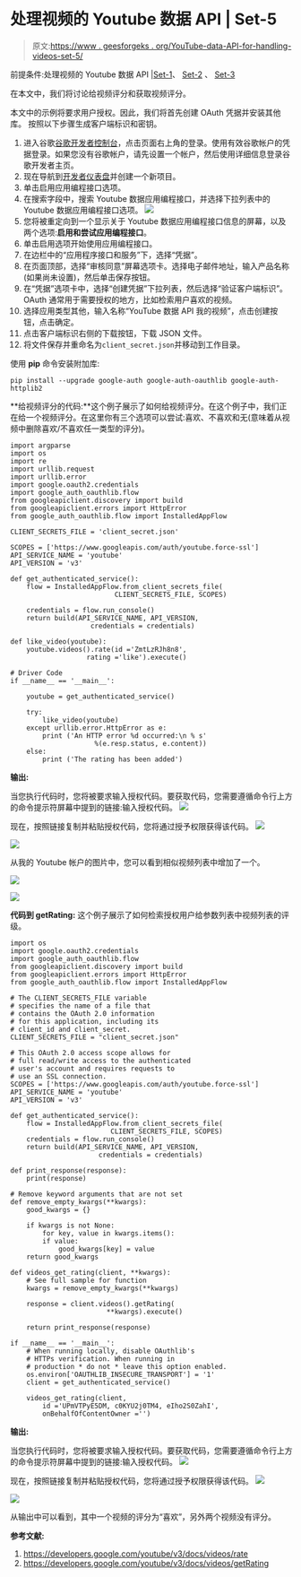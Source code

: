 # 处理视频的 Youtube 数据 API | Set-5

> 原文:[https://www . geesforgeks . org/YouTube-data-API-for-handling-videos-set-5/](https://www.geeksforgeeks.org/youtube-data-api-for-handling-videos-set-5/)

前提条件:处理视频的 Youtube 数据 API |[Set-1](https://www.geeksforgeeks.org/youtube-data-api-for-handling-videos-set-1/)、 [Set-2](https://www.geeksforgeeks.org/youtube-data-api-for-handling-videos-set-2/) 、 [Set-3](https://www.geeksforgeeks.org/youtube-data-api-for-handling-videos-set-3/)

在本文中，我们将讨论给视频评分和获取视频评分。

本文中的示例将要求用户授权。因此，我们将首先创建 OAuth 凭据并安装其他库。
按照以下步骤生成客户端标识和密钥。

1.  进入谷歌[谷歌开发者控制台](https://developers.google.com/)，点击页面右上角的登录。使用有效谷歌帐户的凭据登录。如果您没有谷歌帐户，请先设置一个帐户，然后使用详细信息登录谷歌开发者主页。
2.  现在导航到[开发者仪表盘](https://console.developers.google.com/apis/credentials?project=norse-strata-223521)并创建一个新项目。
3.  单击启用应用编程接口选项。
4.  在搜索字段中，搜索 Youtube 数据应用编程接口，并选择下拉列表中的 Youtube 数据应用编程接口选项。
    ![](img/4427f12811e9b500ca3899445cf81b56.png)
5.  您将被重定向到一个显示关于 Youtube 数据应用编程接口信息的屏幕，以及两个选项:**启用和尝试应用编程接口**。
6.  单击启用选项开始使用应用编程接口。
7.  在边栏中的“应用程序接口和服务”下，选择“凭据”。
8.  在页面顶部，选择“审核同意”屏幕选项卡。选择电子邮件地址，输入产品名称(如果尚未设置)，然后单击保存按钮。
9.  在“凭据”选项卡中，选择“创建凭据”下拉列表，然后选择“验证客户端标识”。OAuth 通常用于需要授权的地方，比如检索用户喜欢的视频。
10.  选择应用类型其他，输入名称“YouTube 数据 API 我的视频”，点击创建按钮，点击确定。
11.  点击客户端标识右侧的下载按钮，下载 JSON 文件。
12.  将文件保存并重命名为`client_secret.json`并移动到工作目录。

使用 **pip** 命令安装附加库:

```
pip install --upgrade google-auth google-auth-oauthlib google-auth-httplib2
```

**给视频评分的代码:**这个例子展示了如何给视频评分。在这个例子中，我们正在给一个视频评分。在这里你有三个选项可以尝试:喜欢、不喜欢和无(意味着从视频中删除喜欢/不喜欢任一类型的评分)。

```
import argparse
import os
import re
import urllib.request
import urllib.error
import google.oauth2.credentials
import google_auth_oauthlib.flow
from googleapiclient.discovery import build
from googleapiclient.errors import HttpError
from google_auth_oauthlib.flow import InstalledAppFlow

CLIENT_SECRETS_FILE = 'client_secret.json'

SCOPES = ['https://www.googleapis.com/auth/youtube.force-ssl']
API_SERVICE_NAME = 'youtube'
API_VERSION = 'v3'

def get_authenticated_service():
    flow = InstalledAppFlow.from_client_secrets_file(
                          CLIENT_SECRETS_FILE, SCOPES)

    credentials = flow.run_console()
    return build(API_SERVICE_NAME, API_VERSION,
                    credentials = credentials)

def like_video(youtube):
    youtube.videos().rate(id ='ZmtLzRJh8n8',
                   rating ='like').execute()

# Driver Code
if __name__ == '__main__':

    youtube = get_authenticated_service()

    try:
        like_video(youtube)
    except urllib.error.HttpError as e:
        print ('An HTTP error %d occurred:\n % s'
                     %(e.resp.status, e.content))
    else:
        print ('The rating has been added')
```

**输出:**

当您执行代码时，您将被要求输入授权代码。要获取代码，您需要遵循命令行上方的命令提示符屏幕中提到的链接:输入授权代码。
![](img/ffa70d45ffa4192d2fbbf1de42f7a275.png)

现在，按照链接复制并粘贴授权代码，您将通过授予权限获得该代码。
![](img/86acd044c3af7c5684345ac1414dfb9a.png)

![](img/b0ac829250b7cedaf9338b94d166729b.png)

从我的 Youtube 帐户的图片中，您可以看到相似视频列表中增加了一个。

![](img/d60be26303ba0d4a0dc7f28ec02fe7da.png)

![](img/34816cd9bf2f1f38a0f15dc4b540fe1c.png)

**代码到 getRating:** 这个例子展示了如何检索授权用户给参数列表中视频列表的评级。

```
import os
import google.oauth2.credentials
import google_auth_oauthlib.flow
from googleapiclient.discovery import build
from googleapiclient.errors import HttpError
from google_auth_oauthlib.flow import InstalledAppFlow

# The CLIENT_SECRETS_FILE variable
# specifies the name of a file that
# contains the OAuth 2.0 information
# for this application, including its 
# client_id and client_secret.
CLIENT_SECRETS_FILE = "client_secret.json"

# This OAuth 2.0 access scope allows for
# full read/write access to the authenticated
# user's account and requires requests to 
# use an SSL connection.
SCOPES = ['https://www.googleapis.com/auth/youtube.force-ssl']
API_SERVICE_NAME = 'youtube'
API_VERSION = 'v3'

def get_authenticated_service():
    flow = InstalledAppFlow.from_client_secrets_file(
                         CLIENT_SECRETS_FILE, SCOPES)
    credentials = flow.run_console()
    return build(API_SERVICE_NAME, API_VERSION,
                      credentials = credentials)

def print_response(response):
    print(response)

# Remove keyword arguments that are not set
def remove_empty_kwargs(**kwargs):
    good_kwargs = {}

    if kwargs is not None:
        for key, value in kwargs.items():
        if value:
            good_kwargs[key] = value
    return good_kwargs

def videos_get_rating(client, **kwargs):
    # See full sample for function
    kwargs = remove_empty_kwargs(**kwargs)

    response = client.videos().getRating(
                        **kwargs).execute()

    return print_response(response)

if __name__ == '__main__':
    # When running locally, disable OAuthlib's
    # HTTPs verification. When running in 
    # production * do not * leave this option enabled.
    os.environ['OAUTHLIB_INSECURE_TRANSPORT'] = '1'
    client = get_authenticated_service()

    videos_get_rating(client,
        id ='UPmVTPyE5DM, c0KYU2j0TM4, eIho2S0ZahI',
        onBehalfOfContentOwner ='')

```

**输出:**

当您执行代码时，您将被要求输入授权代码。要获取代码，您需要遵循命令行上方的命令提示符屏幕中提到的链接:输入授权代码。
![](img/ffa70d45ffa4192d2fbbf1de42f7a275.png)

现在，按照链接复制并粘贴授权代码，您将通过授予权限获得该代码。
![](img/86acd044c3af7c5684345ac1414dfb9a.png)

![](img/47fed2b1a9625adfda0651cb62d0c8f7.png)

从输出中可以看到，其中一个视频的评分为“喜欢”，另外两个视频没有评分。

**参考文献:**

1.  https://developers.google.com/youtube/v3/docs/videos/rate
2.  https://developers.google.com/youtube/v3/docs/videos/getRating